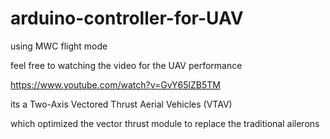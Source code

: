 # arduino-controller-for-UAV
using MWC flight mode

feel free to watching the video for the UAV performance 

https://www.youtube.com/watch?v=GvY65lZB5TM

its a Two-Axis Vectored Thrust Aerial Vehicles (VTAV) 

which optimized the vector thrust module to replace the traditional ailerons
